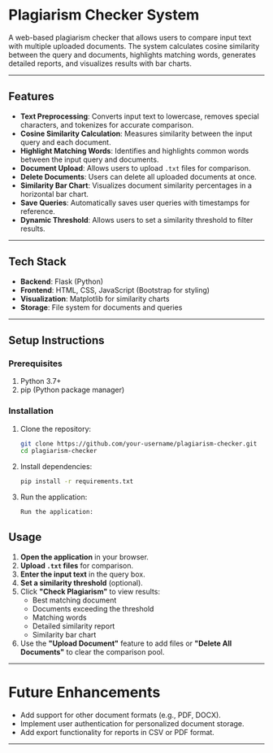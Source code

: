 # Plagiarism Checker System

A web-based plagiarism checker that allows users to compare input text with multiple uploaded documents. The system calculates cosine similarity between the query and documents, highlights matching words, generates detailed reports, and visualizes results with bar charts.

---

## Features

- **Text Preprocessing**: Converts input text to lowercase, removes special characters, and tokenizes for accurate comparison.
- **Cosine Similarity Calculation**: Measures similarity between the input query and each document.
- **Highlight Matching Words**: Identifies and highlights common words between the input query and documents.
- **Document Upload**: Allows users to upload `.txt` files for comparison.
- **Delete Documents**: Users can delete all uploaded documents at once.
- **Similarity Bar Chart**: Visualizes document similarity percentages in a horizontal bar chart.
- **Save Queries**: Automatically saves user queries with timestamps for reference.
- **Dynamic Threshold**: Allows users to set a similarity threshold to filter results.

---

## Tech Stack

- **Backend**: Flask (Python)
- **Frontend**: HTML, CSS, JavaScript (Bootstrap for styling)
- **Visualization**: Matplotlib for similarity charts
- **Storage**: File system for documents and queries

---

## Setup Instructions

### Prerequisites

1. Python 3.7+
2. pip (Python package manager)

### Installation

1. Clone the repository:
   ```bash
   git clone https://github.com/your-username/plagiarism-checker.git
   cd plagiarism-checker
    ```
2. Install dependencies:
   ```bash
   pip install -r requirements.txt
    ```
3. Run the application:
   ```bash
   Run the application:
   ```

## Usage

1. **Open the application** in your browser.
2. **Upload `.txt` files** for comparison.
3. **Enter the input text** in the query box.
4. **Set a similarity threshold** (optional).
5. Click **"Check Plagiarism"** to view results:
   - Best matching document
   - Documents exceeding the threshold
   - Matching words
   - Detailed similarity report
   - Similarity bar chart
6. Use the **"Upload Document"** feature to add files or **"Delete All Documents"** to clear the comparison pool.

---


# Future Enhancements

- Add support for other document formats (e.g., PDF, DOCX).
- Implement user authentication for personalized document storage.
- Add export functionality for reports in CSV or PDF format.

---


